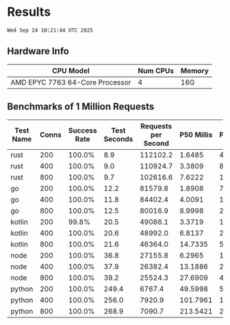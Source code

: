 # Results
`Wed Sep 24 10:21:44 UTC 2025`
## Hardware Info
| CPU Model | Num CPUs | Memory |
| --------- | -------- | ------ |
| AMD EPYC 7763 64-Core Processor | 4 | 16G |

## Benchmarks of 1 Million Requests
| Test Name | Conns | Success Rate | Test Seconds | Requests per Second | P50 Millis | P99 Millis | P99.9 Millis | API Memory MB | API CPU Time | API Threads |
| --------- | ----- | ------------ | ------------ | ------------------- | ---------- | ---------- | ------------ | ------------- | ------------ | ----------- |
| rust | 200 | 100.0% | 8.9 | 112102.2 | 1.6485 | 4.5609 | 6.3291 | 8.5 | 00:00:17 | 5 |
| rust | 400 | 100.0% | 9.0 | 110924.7 | 3.3809 | 8.3404 | 11.4626 | 13.0 | 00:00:17 | 5 |
| rust | 800 | 100.0% | 9.7 | 102616.6 | 7.6222 | 14.0199 | 20.8174 | 22.3 | 00:00:19 | 5 |
| go | 200 | 100.0% | 12.2 | 81579.8 | 1.8908 | 7.8525 | 11.1352 | 17.9 | 00:00:29 | 11 |
| go | 400 | 100.0% | 11.8 | 84402.4 | 4.0091 | 14.5958 | 20.3198 | 25.0 | 00:00:28 | 11 |
| go | 800 | 100.0% | 12.5 | 80016.9 | 8.9998 | 27.1248 | 41.7323 | 37.3 | 00:00:29 | 11 |
| kotlin | 200 | 99.8% | 20.5 | 49086.1 | 3.3719 | 15.2104 | 33.1964 | 341.3 | 00:01:03 | 155 |
| kotlin | 400 | 100.0% | 20.6 | 48992.0 | 6.8137 | 28.4962 | 68.0178 | 413.2 | 00:01:03 | 155 |
| kotlin | 800 | 100.0% | 21.6 | 46364.0 | 14.7335 | 51.9728 | 154.2232 | 412.3 | 00:01:04 | 155 |
| node | 200 | 100.0% | 36.8 | 27155.8 | 6.2965 | 10.9190 | 12.5116 | 110.7 | 00:00:37 | 7 |
| node | 400 | 100.0% | 37.9 | 26382.4 | 13.1886 | 20.3538 | 24.5443 | 144.0 | 00:00:38 | 7 |
| node | 800 | 100.0% | 39.2 | 25524.3 | 27.6909 | 42.8957 | 48.5853 | 152.6 | 00:00:39 | 7 |
| python | 200 | 100.0% | 249.4 | 6767.4 | 49.5998 | 57.4301 | 61.4107 | 32.9 | 00:04:09 | 1 |
| python | 400 | 100.0% | 256.0 | 7920.9 | 101.7961 | 117.9412 | 123.6513 | 35.9 | 00:04:16 | 1 |
| python | 800 | 100.0% | 268.9 | 7090.7 | 213.5421 | 245.5331 | 261.0102 | 40.4 | 00:04:28 | 1 |
